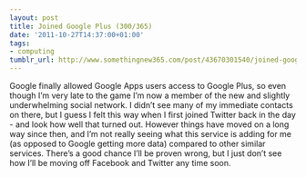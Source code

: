 ```yaml
---
layout: post
title: Joined Google Plus (300/365)
date: '2011-10-27T14:37:00+01:00'
tags:
- computing
tumblr_url: http://www.somethingnew365.com/post/43670301540/joined-google-plus-300365
---
```

Google finally allowed Google Apps users access to Google Plus, so even though I’m very late to the game I’m now a member of the new and slightly underwhelming social network.
I didn’t see many of my immediate contacts on there, but I guess I felt this way when I first joined Twitter back in the day - and look how well that turned out. However things have moved on a long way since then, and I’m not really seeing what this service is adding for me (as opposed to Google getting more data) compared to other similar services.
There’s a good chance I’ll be proven wrong, but I just don’t see how I’ll be moving off Facebook and Twitter any time soon.
